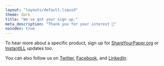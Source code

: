 ```yaml
---
layout: "layouts/default.liquid"
theme: dark
title: "We've got your sign up."
meta_description: "Thank you for your interest 📨"
noindex: true
---
```


To hear more about a specific product, sign up for [ShareYourPaper.org](https://ShareYourPaper.org/updates) or [InstantILL](https://instantill.org/updates) updates too.

You can also follow us on [Twitter](https://twitter.com/oa_button), [Facebook](https://facebook.com), and [LinkedIn](https://linkedin.com).
